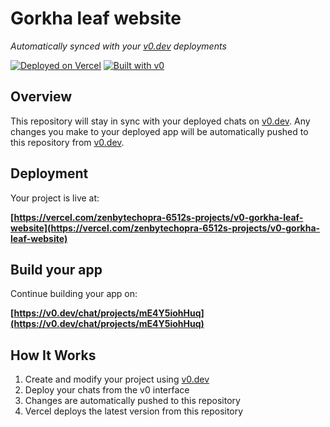 # Gorkha leaf website

*Automatically synced with your [v0.dev](https://v0.dev) deployments*

[![Deployed on Vercel](https://img.shields.io/badge/Deployed%20on-Vercel-black?style=for-the-badge&logo=vercel)](https://vercel.com/zenbytechopra-6512s-projects/v0-gorkha-leaf-website)
[![Built with v0](https://img.shields.io/badge/Built%20with-v0.dev-black?style=for-the-badge)](https://v0.dev/chat/projects/mE4Y5iohHuq)

## Overview

This repository will stay in sync with your deployed chats on [v0.dev](https://v0.dev).
Any changes you make to your deployed app will be automatically pushed to this repository from [v0.dev](https://v0.dev).

## Deployment

Your project is live at:

**[https://vercel.com/zenbytechopra-6512s-projects/v0-gorkha-leaf-website](https://vercel.com/zenbytechopra-6512s-projects/v0-gorkha-leaf-website)**

## Build your app

Continue building your app on:

**[https://v0.dev/chat/projects/mE4Y5iohHuq](https://v0.dev/chat/projects/mE4Y5iohHuq)**

## How It Works

1. Create and modify your project using [v0.dev](https://v0.dev)
2. Deploy your chats from the v0 interface
3. Changes are automatically pushed to this repository
4. Vercel deploys the latest version from this repository